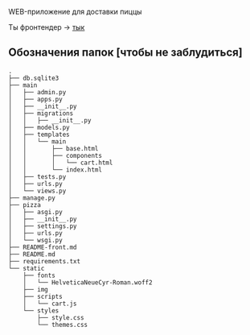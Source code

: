 WEB-приложение для доставки пиццы

Ты фронтендер -> [тык](/README-front.md)

## Обозначения папок [чтобы не заблудиться]
```
.
├── db.sqlite3
├── main
│   ├── admin.py
│   ├── apps.py
│   ├── __init__.py
│   ├── migrations
│   │   ├── __init__.py
│   ├── models.py
│   ├── templates
│   │   └── main
│   │       ├── base.html
│   │       ├── components
│   │       │   └── cart.html
│   │       └── index.html
│   ├── tests.py
│   ├── urls.py
│   └── views.py
├── manage.py
├── pizza
│   ├── asgi.py
│   ├── __init__.py
│   ├── settings.py
│   ├── urls.py
│   └── wsgi.py
├── README-front.md
├── README.md
├── requirements.txt
└── static
    ├── fonts
    │   └── HelveticaNeueCyr-Roman.woff2
    ├── img
    ├── scripts
    │   └── cart.js
    └── styles
        ├── style.css
        └── themes.css
```

